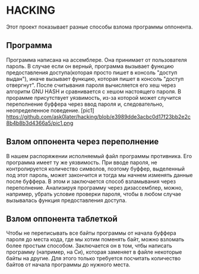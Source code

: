 # HACKING
Этот проект показывает разные способы взлома программы оппонента.

## Программа
Программа написана на ассемблере. Она принимает от пользователя пароль. В случае если он верный, программа вызывает функцию предоставления доступа(которая просто пишет в консоль "доступ выдан"), иначе вызывает функцию, которая пишет в консоль "доступ отвергнут". После считывания пароля вычисляется его хеш через алгоритм GNU HASH и сравнивается с хешом настоящего пароля. 
В прорамме присутствует уязвимость, из-за которой может случится переполнение буффера через ввод пароля и, следовательно, неопределенное поведение.
[pic1] https://github.com/ask0later/hacking/blob/e3989dde3acbc0d17f23bb2e2c8b4b8b3d4366a5/pic1.png

## Взлом оппонента через переполнение
В нашем распоряжении исполняемый файл программы противника. Его программа имеет ту же уязвимость. При вводе пароля, не контролируется количество символов, поэтому буффер, выделенный под этот пароль, может закончится и тогда мы начнем изменять данные после буффера. В этом и заключается способ взламывания через переполнение. Анализируя программу через дизассемблер, можно, например, убрать условие проверки пароля, чтобы в любом случае вызывалась функция предоставления доступа.



## Взлом оппонента таблеткой
Чтобы не переписывать все байты программы от начала буффера пароля до места кода, где мы хотим поменять байт, можно взломать более простым способом. Заключается он в том, чтбы написать программу (например, на Си), которая заменяет в файле некоторые байты на другие. Для этого только требуется посчитать количество байтов от начала программы до нужного места.

